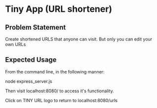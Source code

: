 # Tiny App (URL shortener)
 
## Problem Statement

Create shortened URLS that anyone can visit. But only you can edit your own URLs
 
## Expected Usage
From the command line, in the following manner:

node express_server.js

Then visit localhost:8080/ to access it's functionality.

Click on TINY URL logo to return to localhost:8080/urls
